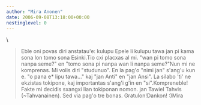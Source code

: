 ```yaml
---
author: "Mira Anonen"
date: 2006-09-08T13:18:00+00:00
nestinglevel: 0
---
```

\
> Eble oni povas diri anstatau'e: kulupu Epele li kulupu tawa jan pi
> kama sona lon tomo sona Esinki.Tio cxi placxas al mi. "wan pi
> tomo sona nanpa seme?" en "tomo sona pi nanpa wan li nanpa seme?"Nun mi ne komprenas. Mi volis diri "studunuo".
> En la pag'o "nimi jan" s'ang'u kun e. "o pana e\* lipu tawa..." kaj
> "jan Anti" en "jan Ansi". La silabo 'ti' ne ekzistas tokipone, kaj
> importantas s'ang'i g'in en "si".Kompreneble! Fakte mi decidis sxangxi lian tokiponan nomon. jan Tawiel Tahvis (~Tahvanainen).
> Sed via pag'o tre bonas. Gratulon!Dankon! :)Mira